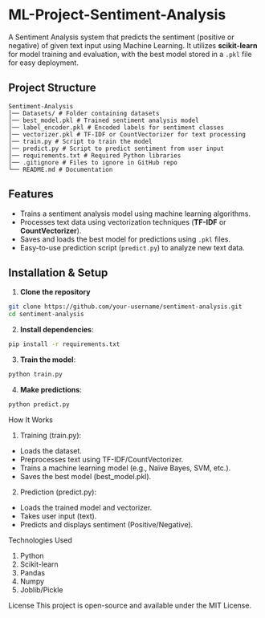# ML-Project-Sentiment-Analysis
A Sentiment Analysis system that predicts the sentiment (positive or negative) of given text input using Machine Learning. It utilizes **scikit-learn** for model training and evaluation, with the best model stored in a `.pkl` file for easy deployment.

## **Project Structure**  
```
Sentiment-Analysis 
│── Datasets/ # Folder containing datasets 
│── best_model.pkl # Trained sentiment analysis model 
│── label_encoder.pkl # Encoded labels for sentiment classes 
│── vectorizer.pkl # TF-IDF or CountVectorizer for text processing
│── train.py # Script to train the model 
│── predict.py # Script to predict sentiment from user input 
│── requirements.txt # Required Python libraries 
│── .gitignore # Files to ignore in GitHub repo 
└── README.md # Documentation
```

## **Features**  
 - Trains a sentiment analysis model using machine learning algorithms.  
 - Processes text data using vectorization techniques (**TF-IDF** or **CountVectorizer**).  
 - Saves and loads the best model for predictions using `.pkl` files.  
 - Easy-to-use prediction script (`predict.py`) to analyze new text data.  

## **Installation & Setup**  

1. **Clone the repository**  
```bash
git clone https://github.com/your-username/sentiment-analysis.git
cd sentiment-analysis
```
2. **Install dependencies**:
```bash
pip install -r requirements.txt
```
3. **Train the model**:
```bash
python train.py
```
4. **Make predictions**:
```bash
python predict.py
```
How It Works
1. Training (train.py):

- Loads the dataset.
- Preprocesses text using TF-IDF/CountVectorizer.
- Trains a machine learning model (e.g., Naïve Bayes, SVM, etc.).
- Saves the best model (best_model.pkl).

2. Prediction (predict.py):

- Loads the trained model and vectorizer.
- Takes user input (text).
- Predicts and displays sentiment (Positive/Negative).


Technologies Used
1. Python 
2. Scikit-learn 
3. Pandas 
4. Numpy 
5. Joblib/Pickle 

License
This project is open-source and available under the MIT License.
